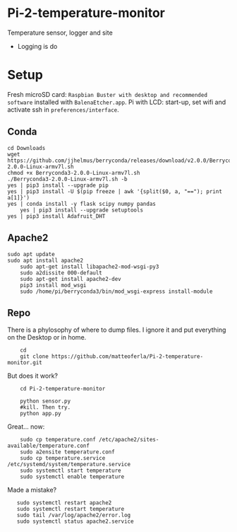 # Pi-2-temperature-monitor
Temperature sensor, logger and site

* Logging is do

# Setup

Fresh microSD card: `Raspbian Buster with desktop and recommended software` installed with `BalenaEtcher.app`.
Pi with LCD: start-up, set wifi and activate ssh in `preferences/interface`.


## Conda

	cd Downloads
	wget https://github.com/jjhelmus/berryconda/releases/download/v2.0.0/Berryconda3-2.0.0-Linux-armv7l.sh
	chmod +x Berryconda3-2.0.0-Linux-armv7l.sh
	./Berryconda3-2.0.0-Linux-armv7l.sh -b
	yes | pip3 install --upgrade pip
	yes | pip3 install -U $(pip freeze | awk '{split($0, a, "=="); print a[1]}')
	yes | conda install -y flask scipy numpy pandas
        yes | pip3 install --upgrade setuptools
	yes | pip3 install Adafruit_DHT

## Apache2

	sudo apt update
	sudo apt install apache2
        sudo apt-get install libapache2-mod-wsgi-py3
        sudo a2dissite 000-default
        sudo apt-get install apache2-dev
        pip3 install mod_wsgi
        sudo /home/pi/berryconda3/bin/mod_wsgi-express install-module

## Repo

There is a phylosophy of where to dump files. I ignore it and put everything on the Desktop or in home.

        cd
        git clone https://github.com/matteoferla/Pi-2-temperature-monitor.git
	

But does it work?

        cd Pi-2-temperature-monitor

        python sensor.py
        #kill. Then try.
        python app.py

Great... now:

        sudo cp temperature.conf /etc/apache2/sites-available/temperature.conf
        sudo a2ensite temperature.conf
        sudo cp temperature.service /etc/systemd/system/temperature.service
        sudo systemctl start temperature
        sudo systemctl enable temperature

Made a mistake?

       sudo systemctl restart apache2
       sudo systemctl restart temperature
       sudo tail /var/log/apache2/error.log
       sudo systemctl status apache2.service



